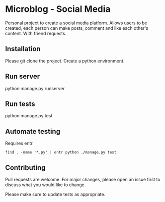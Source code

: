 # Microblog - Social Media

Personal project to create a social media platform. Allows users to be created, each person can make posts, comment and like each other's content. With friend requests. 

## Installation

Please git clone the project. Create a python environment.

## Run server

python manage.py runserver

## Run tests 

python manage.py test

## Automate testing 

Requires entr 

```
find . -name '*.py' | entr python ./manage.py test
```


## Contributing
Pull requests are welcome. For major changes, please open an issue first to discuss what you would like to change.

Please make sure to update tests as appropriate.
